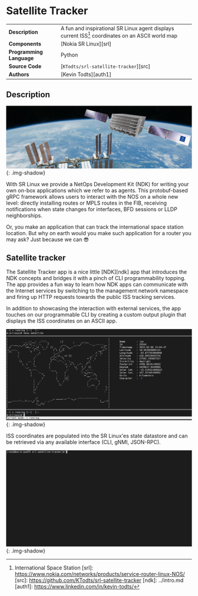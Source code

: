 # Satellite Tracker

|                          |                                                                                                   |
| ------------------------ | ------------------------------------------------------------------------------------------------- |
| **Description**          | A fun and inspirational SR Linux agent displays current ISS[^1] coordinates on an ASCII world map |
| **Components**           | [Nokia SR Linux][srl]                                                                             |
| **Programming Language** | Python                                                                                            |
| **Source Code**          | [`KTodts/srl-satellite-tracker`][src]                                                             |
| **Authors**              | [Kevin Todts][auth1]                                                                              |

## Description

![pic](https://raw.githubusercontent.com/KTodts/srl-satellite-tracker/main/img/header.jpg){: .img-shadow}

With SR Linux we provide a NetOps Development Kit (NDK) for writing your own on-box applications which we refer to as agents. This protobuf-based gRPC framework allows users to interact with the NOS on a whole new level: directly installing routes or MPLS routes in the FIB, receiving notifications when state changes for interfaces, BFD sessions or LLDP neighborships.

Or, you make an application that can track the international space station location. But why on earth would you make such application for a router you may ask? Just because we can 😎

## Satellite tracker

The Satellite Tracker app is a nice little [NDK][ndk] app that introduces the NDK concepts and bridges it with a pinch of CLI programmability topping. The app provides a fun way to learn how NDK apps can communicate with the Internet services by switching to the management network namespace and firing up HTTP requests towards the public ISS tracking services.

In addition to showcasing the interaction with external services, the app touches on our programmable CLI by creating a custom output plugin that displays the ISS coordinates on an ASCII app.

![animation](https://raw.githubusercontent.com/KTodts/srl-satellite-tracker/main/img/satellite-cli.gif){: .img-shadow}

ISS coordinates are populated into the SR Linux'es state datastore and can be retrieved via any available interface (CLI, gNMI, JSON-RPC).

![state](https://raw.githubusercontent.com/KTodts/srl-satellite-tracker/main/img/satellite-state.gif){: .img-shadow}

[^1]: International Space Station
[srl]: https://www.nokia.com/networks/products/service-router-linux-NOS/
[src]: https://github.com/KTodts/srl-satellite-tracker
[ndk]: ../intro.md
[auth1]: https://www.linkedin.com/in/kevin-todts/
